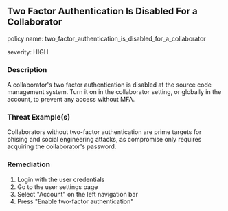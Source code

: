 ## Two Factor Authentication Is Disabled For a Collaborator

policy name: two_factor_authentication_is_disabled_for_a_collaborator

severity: HIGH

### Description

A collaborator's two factor authentication is disabled at the source code management system. Turn it on in the collaborator setting, or globally in the account, to prevent any access without MFA.

### Threat Example(s)

Collaborators without two-factor authentication are prime targets for phising and social engineering attacks, as compromise only requires acquiring the collaborator's password.

### Remediation

1. Login with the user credentials
2. Go to the user settings page
3. Select "Account" on the left navigation bar
4. Press "Enable two-factor authentication"
